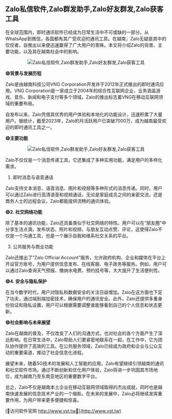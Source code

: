 ## **Zalo私信软件,Zalo群发助手,Zalo好友群发,Zalo获客工具**

在全球范围内，即时通讯软件已经成为日常生活中不可或缺的一部分。从WhatsApp到微信，各国都有其广受欢迎的通讯工具。在越南，Zalo无疑是其中的佼佼者，自推出以来便迅速赢得了广大用户的青睐。本文将介绍Zalo的背景、主要功能，以及其在越南社会中的影响。

 <center><img src="https://vst.tw/MP4/tuiguang/png/7.png" alt="Zalo私信软件,Zalo群发助手,Zalo好友群发,Zalo获客工具"></center>

**😄背景与发展历程**

Zalo是由越南科技公司VNG Corporation开发并于2012年正式推出的即时通讯应用。VNG Corporation是一家成立于2004年的综合性互联网企业，业务涵盖游戏、音乐、新闻和电子支付等多个领域。Zalo的推出标志着VNG在移动互联网领域的重要布局。

自发布以来，Zalo凭借其优秀的用户体验和本地化的功能设计，迅速积累了大量用户。据统计，截至2023年，Zalo的月活跃用户已突破7000万，成为越南最受欢迎的即时通讯工具之一。

**😄主要功能**

 <center><img src="https://vst.tw/MP4/tuiguang/png/2.png" alt="Zalo私信软件,Zalo群发助手,Zalo好友群发,Zalo获客工具"></center>

Zalo不仅仅是一个消息传递工具，它还集成了多种实用功能，满足用户的多样化需求。

1. 即时消息与语音通话

Zalo支持文本消息、语音消息、图片和视频等多种形式的消息传递。同时，用户可以通过Zalo进行高清语音和视频通话，无论是家庭成员之间的亲密交流，还是商务人士的远程会议，Zalo都能提供流畅的通讯体验。

**😄2. 社交网络功能**

除了基本的通讯功能，Zalo还具备类似于社交网络的特性。用户可以在“朋友圈”中分享生活点滴，发布状态、照片和视频，与朋友互动点赞、评论，这使得Zalo不仅是一个沟通工具，也是一个展示自我和维系社交关系的平台。

3. 公共服务与商业功能

Zalo还推出了“Zalo Official Account”服务，允许政府机构、企业和媒体在平台上开设官方账号，为用户提供信息发布、在线客服、电子政务等服务。例如，用户可以通过Zalo查询天气预报、缴纳水电费、预约挂号等，大大提升了生活便利性。

**😄4. 安全与隐私保护**

在当今数字时代，用户对隐私和数据安全的关注日益增加。Zalo在这方面也下足了功夫，通过端到端加密技术，确保用户的通讯安全。此外，Zalo还提供多重身份验证和隐私设置，用户可以根据需要调整谁能够看到自己的个人信息和状态更新。

**😄社会影响与未来展望**

Zalo在越南的普及，不仅改变了人们的沟通方式，也对社会的各个方面产生了深远影响。在日常生活中，Zalo帮助人们更紧密地联系在一起，在工作中，它为团队协作提供了高效的工具。在公共服务领域，Zalo已经成为政府和企业与公众互动的重要渠道，推动了社会信息化进程。

展望未来，随着5G技术的发展和人工智能的应用，Zalo有望继续引领越南的通讯和社交软件市场。通过不断创新和优化用户体验，Zalo将进一步巩固其市场地位，成为越南乃至东南亚地区的重要数字平台。

总之，Zalo不仅是越南本土企业在移动互联网领域取得的杰出成就，同时也是越南快速发展的信息技术产业的一个缩影。在未来的发展中，Zalo必将继续发挥重要作用，为用户带来更多便捷和惊喜。


[👻访问软件官网 http://www.vst.tw👻](http://www.vst.tw)
